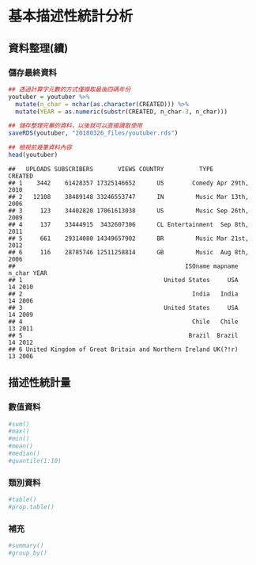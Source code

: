 基本描述性統計分析
================

資料整理(續)
------------

### 儲存最終資料

``` r
## 透過計算字元數的方式僅擷取最後四碼年份
youtuber = youtuber %>%
  mutate(n_char = nchar(as.character(CREATED))) %>%
  mutate(YEAR = as.numeric(substr(CREATED, n_char-3, n_char)))

## 儲存整理完畢的資料，以後就可以直接讀取使用
saveRDS(youtuber, "20180326_files/youtuber.rds")

## 檢視前幾筆資料內容
head(youtuber)
```

    ##   UPLOADS SUBSCRIBERS       VIEWS COUNTRY          TYPE        CREATED
    ## 1    3442    61428357 17325146652      US        Comedy Apr 29th, 2010
    ## 2   12108    38489148 33246553747      IN         Music Mar 13th, 2006
    ## 3     123    34402820 17061613038      US         Music Sep 26th, 2009
    ## 4     137    33444915  3432607306      CL Entertainment  Sep 8th, 2011
    ## 5     661    29314080 14349657902      BR         Music Mar 21st, 2012
    ## 6     116    28785746 12511258814      GB         Music  Aug 8th, 2006
    ##                                                ISOname mapname n_char YEAR
    ## 1                                        United States     USA     14 2010
    ## 2                                                India   India     14 2006
    ## 3                                        United States     USA     14 2009
    ## 4                                                Chile   Chile     13 2011
    ## 5                                               Brazil  Brazil     14 2012
    ## 6 United Kingdom of Great Britain and Northern Ireland UK(?!r)     13 2006

描述性統計量
------------

### 數值資料

``` r
#sum()
#max()
#min()
#mean()
#median()
#quantile(1:10)
```

### 類別資料

``` r
#table()
#prop.table()
```

### 補充

``` r
#summary()
#group_by()
```
